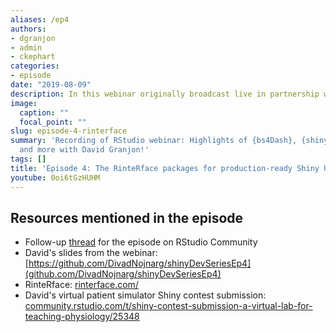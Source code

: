 ```yaml
---
aliases: /ep4
authors:
- dgranjon
- admin
- ckephart
categories:
- episode
date: "2019-08-09"
description: In this webinar originally broadcast live in partnership with RStudio Community, [David Granjon](https://twitter.com/divadnojnarg) joins Eric and Curtis to discuss the [RinteRface](https://rinterface.com) suite of Shiny user interface packages!  We learned the origins of the project and see how [`{shinydashboardPlus}`](https://rinterface.github.io/shinydashboardPlus), [`{bs4Dash}`](https://rinterface.github.io/bs4Dash), and others bring excellent capabilities for building state-of-the-art Shiny user interfaces. If you would like to continue the discussion please visit the dedicated [thread](https://community.rstudio.com/t/shinydevseries-follow-up-thread-david-granjon-on-the-rinterface-collection-of-production-ready-shiny-ui-packages/37143) at the [RStudio Community!](https://community.rstudio.com)
image:
  caption: ""
  focal_point: ""
slug: episode-4-rinterface
summary: 'Recording of RStudio webinar: Highlights of {bs4Dash}, {shinydashboardPlus},
  and more with David Granjon!'
tags: []
title: 'Episode 4: The RinteRface packages for production-ready Shiny UI'
youtube: 0oi6tGzHUHM
---
```


## Resources mentioned in the episode

* Follow-up [thread](https://community.rstudio.com/t/shinydevseries-follow-up-thread-david-granjon-on-the-rinterface-collection-of-production-ready-shiny-ui-packages/37143) for the episode on RStudio Community
* David's slides from the webinar: [https://github.com/DivadNojnarg/shinyDevSeriesEp4](github.com/DivadNojnarg/shinyDevSeriesEp4)
* RinteRface: [rinterface.com/](https://rinterface.com)
* David's virtual patient simulator Shiny contest submission: [community.rstudio.com/t/shiny-contest-submission-a-virtual-lab-for-teaching-physiology/25348](https://community.rstudio.com/t/shiny-contest-submission-a-virtual-lab-for-teaching-physiology/25348)
